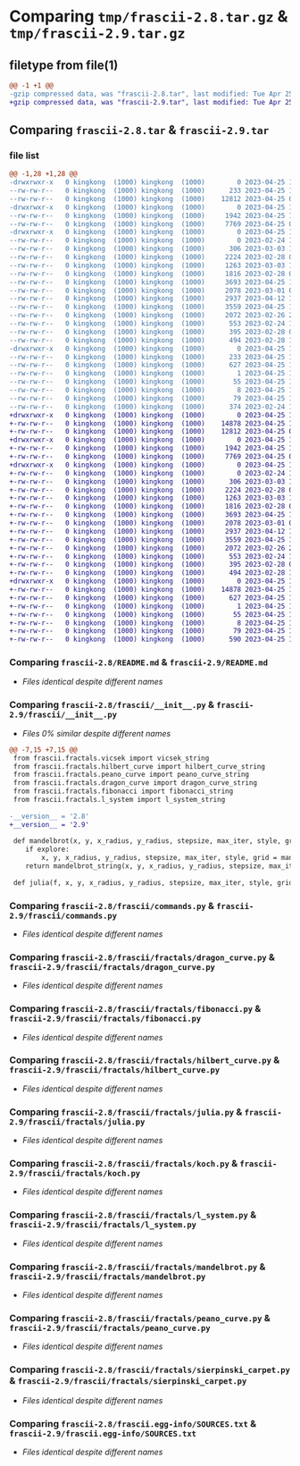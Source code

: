 # Comparing `tmp/frascii-2.8.tar.gz` & `tmp/frascii-2.9.tar.gz`

## filetype from file(1)

```diff
@@ -1 +1 @@
-gzip compressed data, was "frascii-2.8.tar", last modified: Tue Apr 25 11:03:00 2023, max compression
+gzip compressed data, was "frascii-2.9.tar", last modified: Tue Apr 25 11:11:37 2023, max compression
```

## Comparing `frascii-2.8.tar` & `frascii-2.9.tar`

### file list

```diff
@@ -1,28 +1,28 @@
-drwxrwxr-x   0 kingkong  (1000) kingkong  (1000)        0 2023-04-25 11:03:00.063898 frascii-2.8/
--rw-rw-r--   0 kingkong  (1000) kingkong  (1000)      233 2023-04-25 11:03:00.063898 frascii-2.8/PKG-INFO
--rw-rw-r--   0 kingkong  (1000) kingkong  (1000)    12812 2023-04-25 07:40:51.000000 frascii-2.8/README.md
-drwxrwxr-x   0 kingkong  (1000) kingkong  (1000)        0 2023-04-25 11:03:00.055898 frascii-2.8/frascii/
--rw-rw-r--   0 kingkong  (1000) kingkong  (1000)     1942 2023-04-25 11:02:35.000000 frascii-2.8/frascii/__init__.py
--rw-rw-r--   0 kingkong  (1000) kingkong  (1000)     7769 2023-04-25 07:40:17.000000 frascii-2.8/frascii/commands.py
-drwxrwxr-x   0 kingkong  (1000) kingkong  (1000)        0 2023-04-25 11:03:00.059898 frascii-2.8/frascii/fractals/
--rw-rw-r--   0 kingkong  (1000) kingkong  (1000)        0 2023-02-24 11:27:22.000000 frascii-2.8/frascii/fractals/__init__.py
--rw-rw-r--   0 kingkong  (1000) kingkong  (1000)      306 2023-03-03 18:15:44.000000 frascii-2.8/frascii/fractals/cantor.py
--rw-rw-r--   0 kingkong  (1000) kingkong  (1000)     2224 2023-02-28 08:13:57.000000 frascii-2.8/frascii/fractals/dragon_curve.py
--rw-rw-r--   0 kingkong  (1000) kingkong  (1000)     1263 2023-03-03 18:15:51.000000 frascii-2.8/frascii/fractals/fibonacci.py
--rw-rw-r--   0 kingkong  (1000) kingkong  (1000)     1816 2023-02-28 08:12:17.000000 frascii-2.8/frascii/fractals/hilbert_curve.py
--rw-rw-r--   0 kingkong  (1000) kingkong  (1000)     3693 2023-04-25 11:01:27.000000 frascii-2.8/frascii/fractals/julia.py
--rw-rw-r--   0 kingkong  (1000) kingkong  (1000)     2078 2023-03-01 08:32:48.000000 frascii-2.8/frascii/fractals/koch.py
--rw-rw-r--   0 kingkong  (1000) kingkong  (1000)     2937 2023-04-12 12:34:18.000000 frascii-2.8/frascii/fractals/l_system.py
--rw-rw-r--   0 kingkong  (1000) kingkong  (1000)     3559 2023-04-25 11:01:42.000000 frascii-2.8/frascii/fractals/mandelbrot.py
--rw-rw-r--   0 kingkong  (1000) kingkong  (1000)     2072 2023-02-26 23:51:55.000000 frascii-2.8/frascii/fractals/peano_curve.py
--rw-rw-r--   0 kingkong  (1000) kingkong  (1000)      553 2023-02-24 11:50:58.000000 frascii-2.8/frascii/fractals/sierpinski_carpet.py
--rw-rw-r--   0 kingkong  (1000) kingkong  (1000)      395 2023-02-28 09:01:32.000000 frascii-2.8/frascii/fractals/sierpinski_triangle.py
--rw-rw-r--   0 kingkong  (1000) kingkong  (1000)      494 2023-02-28 14:05:15.000000 frascii-2.8/frascii/fractals/vicsek.py
-drwxrwxr-x   0 kingkong  (1000) kingkong  (1000)        0 2023-04-25 11:03:00.059898 frascii-2.8/frascii.egg-info/
--rw-rw-r--   0 kingkong  (1000) kingkong  (1000)      233 2023-04-25 11:03:00.000000 frascii-2.8/frascii.egg-info/PKG-INFO
--rw-rw-r--   0 kingkong  (1000) kingkong  (1000)      627 2023-04-25 11:03:00.000000 frascii-2.8/frascii.egg-info/SOURCES.txt
--rw-rw-r--   0 kingkong  (1000) kingkong  (1000)        1 2023-04-25 11:03:00.000000 frascii-2.8/frascii.egg-info/dependency_links.txt
--rw-rw-r--   0 kingkong  (1000) kingkong  (1000)       55 2023-04-25 11:03:00.000000 frascii-2.8/frascii.egg-info/entry_points.txt
--rw-rw-r--   0 kingkong  (1000) kingkong  (1000)        8 2023-04-25 11:03:00.000000 frascii-2.8/frascii.egg-info/top_level.txt
--rw-rw-r--   0 kingkong  (1000) kingkong  (1000)       79 2023-04-25 11:03:00.063898 frascii-2.8/setup.cfg
--rw-rw-r--   0 kingkong  (1000) kingkong  (1000)      374 2023-02-24 14:54:57.000000 frascii-2.8/setup.py
+drwxrwxr-x   0 kingkong  (1000) kingkong  (1000)        0 2023-04-25 11:11:37.135887 frascii-2.9/
+-rw-rw-r--   0 kingkong  (1000) kingkong  (1000)    14878 2023-04-25 11:11:37.135887 frascii-2.9/PKG-INFO
+-rw-rw-r--   0 kingkong  (1000) kingkong  (1000)    12812 2023-04-25 07:40:51.000000 frascii-2.9/README.md
+drwxrwxr-x   0 kingkong  (1000) kingkong  (1000)        0 2023-04-25 11:11:37.131887 frascii-2.9/frascii/
+-rw-rw-r--   0 kingkong  (1000) kingkong  (1000)     1942 2023-04-25 11:11:01.000000 frascii-2.9/frascii/__init__.py
+-rw-rw-r--   0 kingkong  (1000) kingkong  (1000)     7769 2023-04-25 07:40:17.000000 frascii-2.9/frascii/commands.py
+drwxrwxr-x   0 kingkong  (1000) kingkong  (1000)        0 2023-04-25 11:11:37.135887 frascii-2.9/frascii/fractals/
+-rw-rw-r--   0 kingkong  (1000) kingkong  (1000)        0 2023-02-24 11:27:22.000000 frascii-2.9/frascii/fractals/__init__.py
+-rw-rw-r--   0 kingkong  (1000) kingkong  (1000)      306 2023-03-03 18:15:44.000000 frascii-2.9/frascii/fractals/cantor.py
+-rw-rw-r--   0 kingkong  (1000) kingkong  (1000)     2224 2023-02-28 08:13:57.000000 frascii-2.9/frascii/fractals/dragon_curve.py
+-rw-rw-r--   0 kingkong  (1000) kingkong  (1000)     1263 2023-03-03 18:15:51.000000 frascii-2.9/frascii/fractals/fibonacci.py
+-rw-rw-r--   0 kingkong  (1000) kingkong  (1000)     1816 2023-02-28 08:12:17.000000 frascii-2.9/frascii/fractals/hilbert_curve.py
+-rw-rw-r--   0 kingkong  (1000) kingkong  (1000)     3693 2023-04-25 11:01:27.000000 frascii-2.9/frascii/fractals/julia.py
+-rw-rw-r--   0 kingkong  (1000) kingkong  (1000)     2078 2023-03-01 08:32:48.000000 frascii-2.9/frascii/fractals/koch.py
+-rw-rw-r--   0 kingkong  (1000) kingkong  (1000)     2937 2023-04-12 12:34:18.000000 frascii-2.9/frascii/fractals/l_system.py
+-rw-rw-r--   0 kingkong  (1000) kingkong  (1000)     3559 2023-04-25 11:01:42.000000 frascii-2.9/frascii/fractals/mandelbrot.py
+-rw-rw-r--   0 kingkong  (1000) kingkong  (1000)     2072 2023-02-26 23:51:55.000000 frascii-2.9/frascii/fractals/peano_curve.py
+-rw-rw-r--   0 kingkong  (1000) kingkong  (1000)      553 2023-02-24 11:50:58.000000 frascii-2.9/frascii/fractals/sierpinski_carpet.py
+-rw-rw-r--   0 kingkong  (1000) kingkong  (1000)      395 2023-02-28 09:01:32.000000 frascii-2.9/frascii/fractals/sierpinski_triangle.py
+-rw-rw-r--   0 kingkong  (1000) kingkong  (1000)      494 2023-02-28 14:05:15.000000 frascii-2.9/frascii/fractals/vicsek.py
+drwxrwxr-x   0 kingkong  (1000) kingkong  (1000)        0 2023-04-25 11:11:37.131887 frascii-2.9/frascii.egg-info/
+-rw-rw-r--   0 kingkong  (1000) kingkong  (1000)    14878 2023-04-25 11:11:37.000000 frascii-2.9/frascii.egg-info/PKG-INFO
+-rw-rw-r--   0 kingkong  (1000) kingkong  (1000)      627 2023-04-25 11:11:37.000000 frascii-2.9/frascii.egg-info/SOURCES.txt
+-rw-rw-r--   0 kingkong  (1000) kingkong  (1000)        1 2023-04-25 11:11:37.000000 frascii-2.9/frascii.egg-info/dependency_links.txt
+-rw-rw-r--   0 kingkong  (1000) kingkong  (1000)       55 2023-04-25 11:11:37.000000 frascii-2.9/frascii.egg-info/entry_points.txt
+-rw-rw-r--   0 kingkong  (1000) kingkong  (1000)        8 2023-04-25 11:11:37.000000 frascii-2.9/frascii.egg-info/top_level.txt
+-rw-rw-r--   0 kingkong  (1000) kingkong  (1000)       79 2023-04-25 11:11:37.135887 frascii-2.9/setup.cfg
+-rw-rw-r--   0 kingkong  (1000) kingkong  (1000)      590 2023-04-25 11:08:00.000000 frascii-2.9/setup.py
```

### Comparing `frascii-2.8/README.md` & `frascii-2.9/README.md`

 * *Files identical despite different names*

### Comparing `frascii-2.8/frascii/__init__.py` & `frascii-2.9/frascii/__init__.py`

 * *Files 0% similar despite different names*

```diff
@@ -7,15 +7,15 @@
 from frascii.fractals.vicsek import vicsek_string
 from frascii.fractals.hilbert_curve import hilbert_curve_string
 from frascii.fractals.peano_curve import peano_curve_string
 from frascii.fractals.dragon_curve import dragon_curve_string
 from frascii.fractals.fibonacci import fibonacci_string
 from frascii.fractals.l_system import l_system_string
 
-__version__ = '2.8'
+__version__ = '2.9'
 
 def mandelbrot(x, y, x_radius, y_radius, stepsize, max_iter, style, grid, explore):
 	if explore:
 		x, y, x_radius, y_radius, stepsize, max_iter, style, grid = mandelbrot_explore(x, y, x_radius, y_radius, stepsize, max_iter, style, grid)
 	return mandelbrot_string(x, y, x_radius, y_radius, stepsize, max_iter, style, grid)
 
 def julia(f, x, y, x_radius, y_radius, stepsize, max_iter, style, grid, explore):
```

### Comparing `frascii-2.8/frascii/commands.py` & `frascii-2.9/frascii/commands.py`

 * *Files identical despite different names*

### Comparing `frascii-2.8/frascii/fractals/dragon_curve.py` & `frascii-2.9/frascii/fractals/dragon_curve.py`

 * *Files identical despite different names*

### Comparing `frascii-2.8/frascii/fractals/fibonacci.py` & `frascii-2.9/frascii/fractals/fibonacci.py`

 * *Files identical despite different names*

### Comparing `frascii-2.8/frascii/fractals/hilbert_curve.py` & `frascii-2.9/frascii/fractals/hilbert_curve.py`

 * *Files identical despite different names*

### Comparing `frascii-2.8/frascii/fractals/julia.py` & `frascii-2.9/frascii/fractals/julia.py`

 * *Files identical despite different names*

### Comparing `frascii-2.8/frascii/fractals/koch.py` & `frascii-2.9/frascii/fractals/koch.py`

 * *Files identical despite different names*

### Comparing `frascii-2.8/frascii/fractals/l_system.py` & `frascii-2.9/frascii/fractals/l_system.py`

 * *Files identical despite different names*

### Comparing `frascii-2.8/frascii/fractals/mandelbrot.py` & `frascii-2.9/frascii/fractals/mandelbrot.py`

 * *Files identical despite different names*

### Comparing `frascii-2.8/frascii/fractals/peano_curve.py` & `frascii-2.9/frascii/fractals/peano_curve.py`

 * *Files identical despite different names*

### Comparing `frascii-2.8/frascii/fractals/sierpinski_carpet.py` & `frascii-2.9/frascii/fractals/sierpinski_carpet.py`

 * *Files identical despite different names*

### Comparing `frascii-2.8/frascii.egg-info/SOURCES.txt` & `frascii-2.9/frascii.egg-info/SOURCES.txt`

 * *Files identical despite different names*

